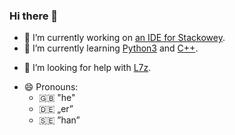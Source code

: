 ### Hi there 👋

- 🔭 I’m currently working on [an IDE for Stackowey](https://github.com/Lampe2020/stackowey-ide).
- 🌱 I’m currently learning [Python3](https://www.python.org/) and [C++](https://isocpp.org/).
<!-- - 👯 I’m looking to collaborate on ... -->
- 🤔 I’m looking for help with [L7z](https://github.com/Lampe2020/L7z).
<!-- - 💬 Ask me about ...
- 📫 How to reach me: ... -->
- 😄 Pronouns: 
  * 🇬🇧 "he"
  * 🇩🇪 „er”
  * 🇸🇪 ”han”
<!-- - ⚡ Fun fact: ... -->
